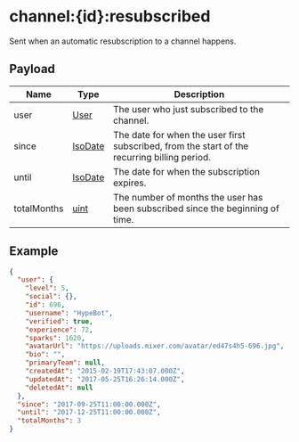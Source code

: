 # channel:{id}:resubscribed

Sent when an automatic resubscription to a channel happens.

## Payload
|Name|Type|Description|
|----|----|-----------|
|user|[User](/rest/index.html#/User)|The user who just subscribed to the channel.|
|since|[IsoDate](/rest/index.html#/IsoDate)|The date for when the user first subscribed, from the start of the recurring billing period.|
|until|[IsoDate](/rest/index.html#/IsoDate)|The date for when the subscription expires.|
|totalMonths|[uint](/rest/index.html#/uint)|The number of months the user has been subscribed since the beginning of time.|

## Example
```json
{
  "user": {
    "level": 5,
    "social": {},
    "id": 696,
    "username": "HypeBot",
    "verified": true,
    "experience": 72,
    "sparks": 1620,
    "avatarUrl": "https://uploads.mixer.com/avatar/ed47s4h5-696.jpg",
    "bio": "",
    "primaryTeam": null,
    "createdAt": "2015-02-19T17:43:07.000Z",
    "updatedAt": "2017-05-25T16:26:14.000Z",
    "deletedAt": null
  },
  "since": "2017-09-25T11:00:00.000Z",
  "until": "2017-12-25T11:00:00.000Z",
  "totalMonths": 3
}
```
